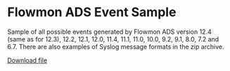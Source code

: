 # Flowmon ADS Event Sample

Sample of all possible events generated by Flowmon ADS version 12.4 (same as for 12.3), 12.2, 12.1, 12.0, 11.4, 11.1, 11.0, 10.0, 9.2, 9.1, 8.0, 7.2 and 6.7. There are also examples of Syslog message formats in the zip archive.

[Download file](/Flowmon%20ADS%20Event%20Sample/Flowmon_ADS_events_sample.zip)
